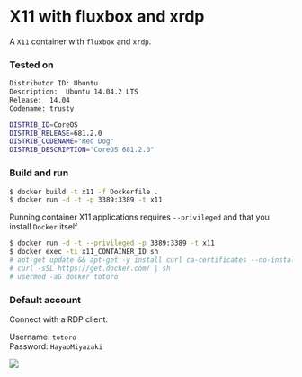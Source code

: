 # X11 with fluxbox and xrdp
A `X11` container with `fluxbox` and `xrdp`.  

### Tested on
```sh
Distributor ID: Ubuntu
Description:  Ubuntu 14.04.2 LTS
Release:  14.04
Codename: trusty
```
```sh
DISTRIB_ID=CoreOS
DISTRIB_RELEASE=681.2.0
DISTRIB_CODENAME="Red Dog"
DISTRIB_DESCRIPTION="CoreOS 681.2.0"
```

### Build and run
```sh
$ docker build -t x11 -f Dockerfile .
$ docker run -d -t -p 3389:3389 -t x11
```

Running container X11 applications requires `--privileged` and that you install `Docker` itself.  

```sh
$ docker run -d -t --privileged -p 3389:3389 -t x11
$ docker exec -ti x11_CONTAINER_ID sh
# apt-get update && apt-get -y install curl ca-certificates --no-install-recommends
# curl -sSL https://get.docker.com/ | sh
# usermod -aG docker totoro
```

### Default account
Connect with a RDP client.  

Username: `totoro`  
Password: `HayaoMiyazaki`  

![](https://raw.githubusercontent.com/konstruktoid/X11_Build/master/coreos-X11.png)
